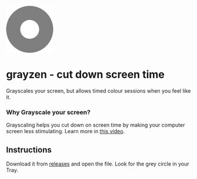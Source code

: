 ![](images/grayzen.jpg)
# grayzen - cut down screen time

Grayscales your screen, but allows timed colour sessions when you feel like it.

### Why Grayscale your screen?
Grayscaling helps you cut down on screen time by making your computer screen less stimulating. Learn more in [this video](https://www.youtube.com/watch?v=FtqhKmotIxI).

## Instructions
Download it from [releases](https://github.com/sa-/grayzen/releases) and open the file. Look for the grey circle in your Tray.
